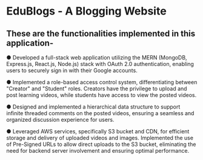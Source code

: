 ﻿# EduBlogs - A Blogging Website

 ## These are the functionalities implemented in this application-

● Developed a full-stack web application utilizing the MERN (MongoDB, Express.js,
React.js, Node.js) stack with OAuth 2.0 authentication, enabling users to securely sign in
with their Google accounts.

● Implemented a role-based access control system, differentiating between "Creator" and
"Student" roles. Creators have the privilege to upload and post learning videos, while
students have access to view the posted videos.

● Designed and implemented a hierarchical data structure to support infinite threaded
comments on the posted videos, ensuring a seamless and organized discussion
experience for users.

● Leveraged AWS services, specifically S3 bucket and CDN, for efficient storage and
delivery of uploaded videos and images. Implemented the use of Pre-Signed URLs to
allow direct uploads to the S3 bucket, eliminating the need for backend server
involvement and ensuring optimal performance.
